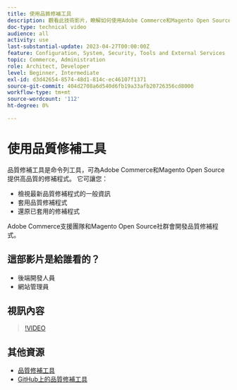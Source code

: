 ```yaml
---
title: 使用品質修補工具
description: 觀看此技術影片，瞭解如何使用Adobe Commerce和Magento Open Source的Quality Patch Tool。
doc-type: technical video
audience: all
activity: use
last-substantial-update: 2023-04-27T00:00:00Z
feature: Configuration, System, Security, Tools and External Services
topic: Commerce, Administration
role: Architect, Developer
level: Beginner, Intermediate
exl-id: d3d42654-8574-48d1-814c-ec46107f1371
source-git-commit: 404d2708a6d540d6fb19a33afb20726356cd8000
workflow-type: tm+mt
source-wordcount: '112'
ht-degree: 0%

---
```


# 使用品質修補工具

品質修補工具是命令列工具，可為Adobe Commerce和Magento Open Source提供高品質的修補程式。 它可讓您：

- 檢視最新品質修補程式的一般資訊
- 套用品質修補程式
- 還原已套用的修補程式

Adobe Commerce支援團隊和Magento Open Source社群會開發品質修補程式。

## 這部影片是給誰看的？

- 後端開發人員
- 網站管理員

## 視訊內容

>[!VIDEO](https://video.tv.adobe.com/v/344000?quality=12&learn=on)

## 其他資源

- [品質修補工具](https://experienceleague.adobe.com/tools/commerce-quality-patches/index.html)
- [GitHub上的品質修補工具](https://github.com/magento/quality-patches)

